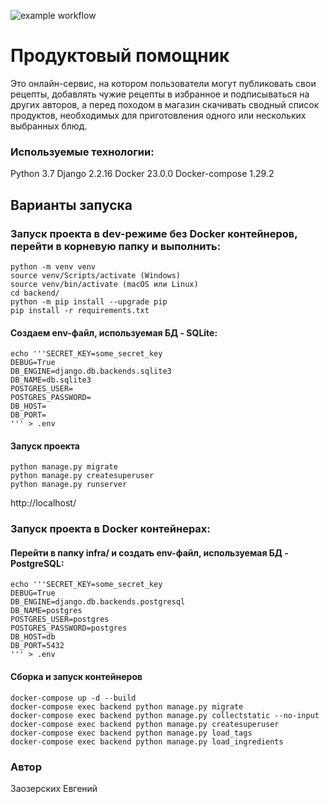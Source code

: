 ![example workflow](https://github.com/evgetta/foodgram-project-react/actions/workflows/foodgram_main.yml/badge.svg)

# Продуктовый помощник

Это онлайн-сервис, на котором пользователи могут публиковать свои рецепты, добавлять чужие рецепты в избранное и подписываться на других авторов, а перед походом в магазин скачивать сводный список продуктов, необходимых для приготовления одного или нескольких выбранных блюд.


### Используемые технологии:

Python 3.7 
Django 2.2.16 
Docker 23.0.0 
Docker-compose 1.29.2

## Варианты запуска

### Запуск проекта в dev-режиме без Docker контейнеров, перейти в корневую папку и выполнить:
```
python -m venv venv
source venv/Scripts/activate (Windows)
source venv/bin/activate (macOS или Linux)
cd backend/
python -m pip install --upgrade pip
pip install -r requirements.txt
```
#### Создаем env-файл, используемая БД - SQLite:
```
echo '''SECRET_KEY=some_secret_key
DEBUG=True
DB_ENGINE=django.db.backends.sqlite3
DB_NAME=db.sqlite3
POSTGRES_USER=
POSTGRES_PASSWORD=
DB_HOST=
DB_PORT=
''' > .env
```
#### Запуск проекта
```
python manage.py migrate
python manage.py createsuperuser
python manage.py runserver
```
http://localhost/

### Запуск проекта в Docker контейнерах:

#### Перейти в папку infra/ и cоздать env-файл, используемая БД - PostgreSQL:
```
echo '''SECRET_KEY=some_secret_key
DEBUG=True
DB_ENGINE=django.db.backends.postgresql
DB_NAME=postgres
POSTGRES_USER=postgres
POSTGRES_PASSWORD=postgres
DB_HOST=db 
DB_PORT=5432
''' > .env
```
#### Сборка и запуск контейнеров
```
docker-compose up -d --build
docker-compose exec backend python manage.py migrate
docker-compose exec backend python manage.py collectstatic --no-input
docker-compose exec backend python manage.py createsuperuser
docker-compose exec backend python manage.py load_tags
docker-compose exec backend python manage.py load_ingredients
```

### Автор
Заозерских Евгений
